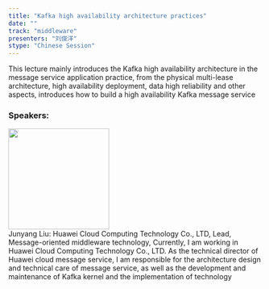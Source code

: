 ```yaml
---
title: "Kafka high availability architecture practices"
date: "" 
track: "middleware"
presenters: "刘俊洋"
stype: "Chinese Session"
---
```

This lecture mainly introduces the Kafka high availability architecture in the message service application practice, from the physical multi-lease architecture, high availability deployment, data high reliability and other aspects, introduces how to build a high availability Kafka message service
 ### Speakers: 
 <img src="images/speaker/1225.png" width="200" /><br>Junyang Liu: Huawei Cloud Computing Technology Co., LTD, Lead, Message-oriented middleware technology, Currently, I am working in Huawei Cloud Computing Technology Co., LTD. As the technical director of Huawei cloud message service, I am responsible for the architecture design and technical care of message service, as well as the development and maintenance of Kafka kernel and the implementation of technology

 